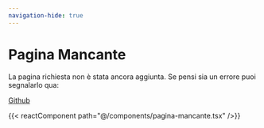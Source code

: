```yaml
---
navigation-hide: true
---
```


# Pagina Mancante

La pagina richiesta non è stata ancora aggiunta. Se pensi sia un errore puoi
segnalarlo qua:

[Github](https://github.com/n1xx1/sfitdb/issues)

{{< reactComponent path="@/components/pagina-mancante.tsx" />}}
